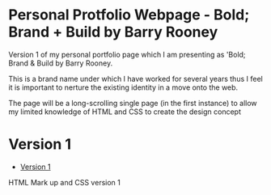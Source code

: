 
 
 
  Personal Protfolio Webpage - Bold; Brand + Build by Barry Rooney
========================

Version 1 of my personal portfolio page which I am presenting as 'Bold; Brand & Build by Barry Rooney.

This is a brand name under which I have worked for several years thus I feel it is important to nerture the existing identity in a move onto the web.

The page will be a long-scrolling single page (in the first instance) to allow my limited knowledge of HTML and CSS to create the design concept

Version 1
=================

+ [Version 1](https://barryrooney.github.io/sagmeister-2/sagmeister.html)

HTML Mark up and CSS version 1